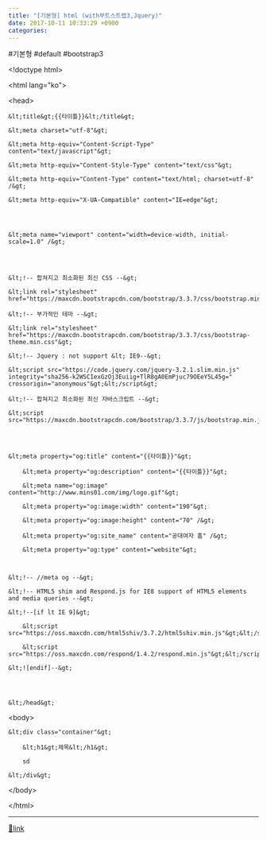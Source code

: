 ```yaml
---
title: "[기본형] html (with부트스트랩3,Jquery)"
date: 2017-10-11 10:33:29 +0900
categories: 
---
```

  

#기본형 #default #bootstrap3



  


&lt;!doctype html&gt;

&lt;html lang="ko"&gt;

&lt;head&gt;

	&lt;title&gt;{{타이틀}}&lt;/title&gt;

	&lt;meta charset="utf-8"&gt;

	&lt;meta http-equiv="Content-Script-Type" content="text/javascript"&gt;

	&lt;meta http-equiv="Content-Style-Type" content="text/css"&gt;

	&lt;meta http-equiv="Content-Type" content="text/html; charset=utf-8" /&gt;

	&lt;meta http-equiv="X-UA-Compatible" content="IE=edge"&gt;

  


	&lt;meta name="viewport" content="width=device-width, initial-scale=1.0" /&gt;

  


	&lt;!-- 합쳐지고 최소화된 최신 CSS --&gt;

	&lt;link rel="stylesheet" href="https://maxcdn.bootstrapcdn.com/bootstrap/3.3.7/css/bootstrap.min.css"&gt;

	&lt;!-- 부가적인 테마 --&gt;

	&lt;link rel="stylesheet" href="https://maxcdn.bootstrapcdn.com/bootstrap/3.3.7/css/bootstrap-theme.min.css"&gt;

	&lt;!-- Jquery : not support &lt; IE9--&gt;

	&lt;script src="https://code.jquery.com/jquery-3.2.1.slim.min.js" integrity="sha256-k2WSCIexGzOj3Euiig+TlR8gA0EmPjuc79OEeY5L45g=" crossorigin="anonymous"&gt;&lt;/script&gt;

	&lt;!-- 합쳐지고 최소화된 최신 자바스크립트 --&gt;

	&lt;script src="https://maxcdn.bootstrapcdn.com/bootstrap/3.3.7/js/bootstrap.min.js"&gt;&lt;/script&gt;

  


	&lt;meta property="og:title" content="{{타이틀}}"&gt;

		&lt;meta property="og:description" content="{{타이틀}}"&gt;

		&lt;meta name="og:image" content="http://www.mins01.com/img/logo.gif"&gt;

		&lt;meta property="og:image:width" content="190"&gt;

		&lt;meta property="og:image:height" content="70" /&gt;

		&lt;meta property="og:site_name" content="공대여자 홈" /&gt;

		&lt;meta property="og:type" content="website"&gt;

	

	&lt;!-- //meta og --&gt;	

	&lt;!-- HTML5 shim and Respond.js for IE8 support of HTML5 elements and media queries --&gt;

	&lt;!--[if lt IE 9]&gt;

		&lt;script src="https://oss.maxcdn.com/html5shiv/3.7.2/html5shiv.min.js"&gt;&lt;/script&gt;

		&lt;script src="https://oss.maxcdn.com/respond/1.4.2/respond.min.js"&gt;&lt;/script&gt;

	&lt;![endif]--&gt;

  


	&lt;/head&gt;

&lt;body&gt;

	&lt;div class="container"&gt;

		&lt;h1&gt;제목&lt;/h1&gt;

		sd

	&lt;/div&gt;

&lt;/body&gt;

&lt;/html&gt;



  ***
[🔗link](http://www.mins01.com/mh/tech/read/1116)